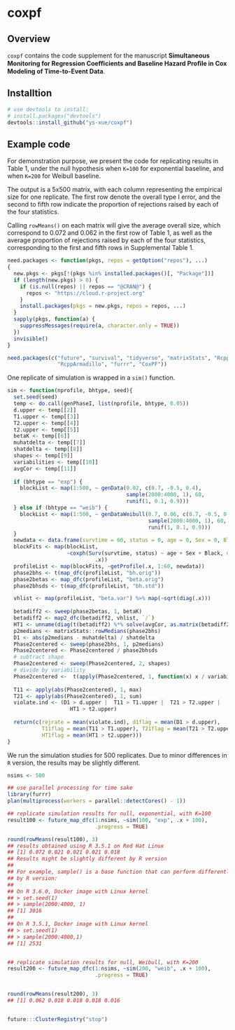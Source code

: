 # coxpf

## Overview

`coxpf` contains the code supplement for the manuscript 
**Simultaneous Monitoring for Regression Coeﬃcients and Baseline Hazard Proﬁle in
Cox Modeling of Time-to-Event Data**. 

## Installtion

```r
# use devtools to install:
# install.packages("devtools")
devtools::install_github("ys-xue/coxpf")
```

## Example code

For demonstration purpose, we present the code for replicating results in Table 1,
under the null hypothesis when `K=100` for exponential baseline, and when `K=200`
for Weibull baseline.


The output is a 5x500 matrix, with each column representing the empirical size for
one replicate. The first row denote the overall type I error, and the second to
fifth row indicate the proportion of rejections raised by each of the four statistics.


Calling `rowMeans()` on each matrix will give the average overall size, which
correspond to 0.072 and 0.062 in the first row of Table 1, as well as the average
proportion of rejections raised by each of the four statistics, corresponding
to the first and fifth rows in Supplemental Table 1.

```r
need.packages <- function(pkgs, repos = getOption("repos"), ...)
{
  new.pkgs <- pkgs[!(pkgs %in% installed.packages()[, "Package"])]
  if (length(new.pkgs) > 0) {
    if (is.null(repos) || repos == "@CRAN@") {
      repos <- "https://cloud.r-project.org"
    }
    install.packages(pkgs = new.pkgs, repos = repos, ...)
  }
  sapply(pkgs, function(a) {
    suppressMessages(require(a, character.only = TRUE))
  })
  invisible()
}

need.packages(c("future", "survival", "tidyverse", "matrixStats", "Rcpp",
                "RcppArmadillo", "furrr", "CoxPF"))
```

One replicate of simulation is wrapped in a `sim()` function.

```r
sim <- function(nprofile, bhtype, seed){
  set.seed(seed)
  temp <- do.call(genPhaseI, list(nprofile, bhtype, 0.05))
  d.upper <- temp[[2]]
  T1.upper <- temp[[3]]
  T2.upper <- temp[[4]]
  t2.upper <- temp[[5]]
  betaK <- temp[[6]]
  muhatdelta <- temp[[7]]
  shatdelta <- temp[[8]]
  shapes <- temp[[9]]
  variabilities <- temp[[10]]
  avgCor <- temp[[11]]
  
  if (bhtype == "exp") {
    blockList <- map(1:500, ~ genData(0.02, c(0.7, -0.5, 0.4),
                                      sample(2000:4000, 1), 60,
                                      runif(1, 0.1, 0.9)))
  } else if (bhtype == "weib") {
    blockList <- map(1:500, ~ genDataWeibull(0.7, 0.06, c(0.7, -0.5, 0.4),
                                             sample(2000:4000, 1), 60,
                                             runif(1, 0.1, 0.9)))
  }
  newdata <- data.frame(survtime = 60, status = 0, age = 0, Sex = 0, Black = 0)
  blockFits <- map(blockList,
                   ~coxph(Surv(survtime, status) ~ age + Sex + Black, data =
                            .x))
  profileList <- map(blockFits, ~getProfile(.x, 1:60, newdata))
  phase2bhs <- t(map_dfc(profileList, "bh.orig"))
  phase2betas <- map_dfc(profileList, "beta.orig")
  phase2bhsds <- t(map_dfc(profileList, "bh.std"))

  vhlist <- map(profileList, "beta.var") %>% map(~sqrt(diag(.x)))
  
  betadiff2 <- sweep(phase2betas, 1, betaK)
  betadiff2 <- map2_dfc(betadiff2, vhlist, `/`)
  HT1 <- unname(diag(t(betadiff2) %*% solve(avgCor, as.matrix(betadiff2))))
  p2medians <- matrixStats::rowMedians(phase2bhs)
  D1 <- abs(p2medians - muhatdelta) / shatdelta
  Phase2centered <- sweep(phase2bhs, 1, p2medians)
  Phase2centered <- Phase2centered / phase2bhsds
  # subtract shape
  Phase2centered <- sweep(Phase2centered, 2, shapes)
  # divide by variability
  Phase2centered <-  t(apply(Phase2centered, 1, function(x) x / variabilities))
  
  T11 <- apply(abs(Phase2centered), 1, max)
  T21 <- apply(abs(Phase2centered), 1, sum)
  violate.ind <- (D1 > d.upper |  T11 > T1.upper |  T21 > T2.upper |
                    HT1 > t2.upper)
  
  return(c(rejrate = mean(violate.ind), d1flag = mean(D1 > d.upper),
           T11flag = mean(T11 > T1.upper), T21flag = mean(T21 > T2.upper),
           HT1flag = mean(HT1 > t2.upper)))
}
```

We run the simulation studies for 500 replicates. Due to minor differences
in `R` version, the results may be slightly different. 

```r
nsims <- 500

## use parallel processing for time sake
library(furrr)
plan(multiprocess(workers = parallel::detectCores() - 1))

## replicate simulation results for null, exponential, with K=100
result100 <- future_map_dfc(1:nsims, ~sim(100, "exp", .x + 100),
                            .progress = TRUE)

round(rowMeans(result100), 3)
## results obtained using R 3.5.1 on Red Hat Linux
## [1] 0.072 0.021 0.021 0.021 0.018
## Results might be slightly different by R version
## 
## For example, sample() is a base function that can perform differently
## by R version:
## 
## On R 3.6.0, Docker image with Linux kernel
## > set.seed(1)
## > sample(2000:4000, 1)
## [1] 3016
## 
## On R 3.5.1, Docker image with Linux kernel
## > set.seed(1)
## > sample(2000:4000,1)
## [1] 2531


## replicate simulation results for null, Weibull, with K=200
result200 <- future_map_dfc(1:nsims, ~sim(200, "weib", .x + 100),
                            .progress = TRUE)


round(rowMeans(result200), 3)
## [1] 0.062 0.018 0.018 0.018 0.016


future:::ClusterRegistry("stop")
```
